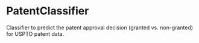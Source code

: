 # PatentClassifier
Classifier to predict the patent approval decision (granted vs. non-granted) for USPTO patent data.

